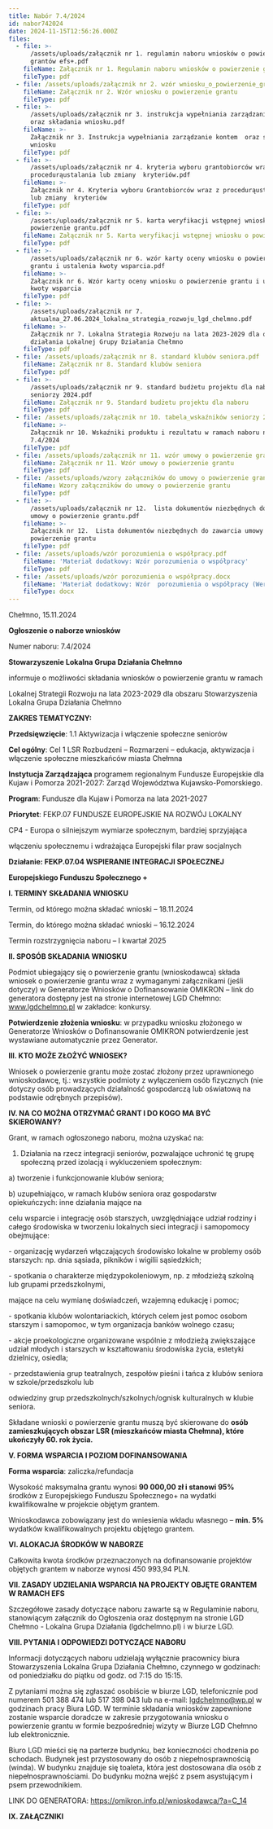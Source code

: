 ```yaml
---
title: Nabór 7.4/2024
id: nabor742024
date: 2024-11-15T12:56:26.000Z
files:
  - file: >-
      /assets/uploads/załącznik nr 1. regulamin naboru wniosków o powierzenie
      grantów efs+.pdf
    fileName: Załącznik nr 1. Regulamin naboru wniosków o powierzenie grantów EFS+
    fileType: pdf
  - file: /assets/uploads/załącznik nr 2. wzór wniosku_o_powierzenie_grantu.pdf
    fileName: Załącznik nr 2. Wzór wniosku o powierzenie grantu
    fileType: pdf
  - file: >-
      /assets/uploads/załącznik nr 3. instrukcja wypełniania zarządzanie kontem 
      oraz składania wniosku.pdf
    fileName: >-
      Załącznik nr 3. Instrukcja wypełniania zarządzanie kontem  oraz składania
      wniosku
    fileType: pdf
  - file: >-
      /assets/uploads/załącznik nr 4. kryteria wyboru grantobiorców wraz z
      procedurąustalania lub zmiany  kryteriów.pdf
    fileName: >-
      Załącznik nr 4. Kryteria wyboru Grantobiorców wraz z procedurąustalania
      lub zmiany  kryteriów
    fileType: pdf
  - file: >-
      /assets/uploads/załącznik nr 5. karta weryfikacji wstępnej wniosku o
      powierzenie grantu.pdf
    fileName: Załącznik nr 5. Karta weryfikacji wstępnej wniosku o powierzenie grantu
    fileType: pdf
  - file: >-
      /assets/uploads/załącznik nr 6. wzór karty oceny wniosku o powierzenie
      grantu i ustalenia kwoty wsparcia.pdf
    fileName: >-
      Załącznik nr 6. Wzór karty oceny wniosku o powierzenie grantu i ustalenia
      kwoty wsparcia
    fileType: pdf
  - file: >-
      /assets/uploads/załącznik nr 7.
      aktualna_27.06.2024_lokalna_strategia_rozwoju_lgd_chelmno.pdf
    fileName: >-
      Załącznik nr 7. Lokalna Strategia Rozwoju na lata 2023-2029 dla obszaru
      działania Lokalnej Grupy Działania Chełmno
    fileType: pdf
  - file: /assets/uploads/załącznik nr 8. standard klubów seniora.pdf
    fileName: Załącznik nr 8. Standard klubów seniora
    fileType: pdf
  - file: >-
      /assets/uploads/załącznik nr 9. standard budżetu projektu dla naboru
      seniorzy 2024.pdf
    fileName: Załącznik nr 9. Standard budżetu projektu dla naboru
    fileType: pdf
  - file: /assets/uploads/załącznik nr 10. tabela_wskaźników seniorzy 2024.pdf
    fileName: >-
      Załącznik nr 10. Wskaźniki produktu i rezultatu w ramach naboru nr
      7.4/2024
    fileType: pdf
  - file: /assets/uploads/załącznik nr 11. wzór umowy o powierzenie grantu.pdf
    fileName: Załącznik nr 11. Wzór umowy o powierzenie grantu
    fileType: pdf
  - file: /assets/uploads/wzory załączników do umowy o powierzenie grantu.zip
    fileName: Wzory załączników do umowy o powierzenie grantu
    fileType: pdf
  - file: >-
      /assets/uploads/załącznik nr 12.  lista dokumentów niezbędnych do zawarcia
      umowy o powierzenie grantu.pdf
    fileName: >-
      Załącznik nr 12.  Lista dokumentów niezbędnych do zawarcia umowy o
      powierzenie grantu
    fileType: pdf
  - file: /assets/uploads/wzór porozumienia o współpracy.pdf
    fileName: 'Materiał dodatkowy: Wzór porozumienia o współpracy'
    fileType: pdf
  - file: /assets/uploads/wzór porozumienia o współpracy.docx
    fileName: 'Materiał dodatkowy: Wzór  porozumienia o współpracy (Wersja edytowalna)'
    fileType: docx
---
```

Chełmno, 15.11.2024

**Ogłoszenie o naborze wniosków**

Numer naboru: 7.4/2024

**Stowarzyszenie Lokalna Grupa Działania Chełmno**

informuje o możliwości składania wniosków o powierzenie grantu w ramach

Lokalnej Strategii Rozwoju na lata 2023-2029 dla obszaru Stowarzyszenia Lokalna Grupa Działania Chełmno

**ZAKRES TEMATYCZNY:**

**Przedsięwzięcie**: 1.1 Aktywizacja i włączenie społeczne seniorów 

**Cel ogólny**: Cel  1 LSR Rozbudzeni – Rozmarzeni – edukacja, aktywizacja i włączenie społeczne mieszkańców miasta Chełmna

**Instytucja Zarządzająca** programem regionalnym Fundusze Europejskie dla Kujaw i Pomorza 2021-2027: Zarząd Województwa Kujawsko-Pomorskiego.

**Program**: Fundusze dla Kujaw i Pomorza na lata 2021-2027

**Priorytet**: FEKP.07 FUNDUSZE EUROPEJSKIE NA ROZWÓJ LOKALNY

CP4 - Europa o silniejszym wymiarze społecznym, bardziej sprzyjająca 

włączeniu społecznemu i wdrażająca Europejski filar praw socjalnych

**Działanie: FEKP.07.04 WSPIERANIE INTEGRACJI SPOŁECZNEJ**

**Europejskiego Funduszu Społecznego +**

**I. TERMINY SKŁADANIA WNIOSKU**

Termin, od którego można składać wnioski –  18.11.2024 

Termin, do którego można składać wnioski – 16.12.2024

Termin rozstrzygnięcia naboru – I kwartał 2025

**II. SPOSÓB SKŁADANIA WNIOSKU**

Podmiot ubiegający się o powierzenie grantu (wnioskodawca) składa wniosek o powierzenie grantu wraz z wymaganymi załącznikami (jeśli dotyczy) w Generatorze Wniosków o Dofinansowanie OMIKRON – link do generatora dostępny jest na stronie internetowej LGD Chełmno: www.lgdchelmno.pl w zakładce: konkursy.

**Potwierdzenie złożenia wniosku**: w przypadku wniosku złożonego w Generatorze Wniosków o Dofinansowanie OMIKRON potwierdzenie jest wystawiane automatycznie przez Generator. 

**III. KTO MOŻE ZŁOŻYĆ WNIOSEK?**

Wniosek o powierzenie grantu może zostać złożony przez uprawnionego wnioskodawcę, tj.: wszystkie podmioty z wyłączeniem osób fizycznych (nie dotyczy osób prowadzących działalność gospodarczą lub oświatową na podstawie odrębnych przepisów).

**IV. NA CO MOŻNA OTRZYMAĆ GRANT I DO KOGO MA BYĆ SKIEROWANY?** 

Grant, w ramach ogłoszonego naboru, można uzyskać na:

1. Działania na rzecz integracji seniorów, pozwalające uchronić tę grupę społeczną przed izolacją i wykluczeniem społecznym:

a) tworzenie i funkcjonowanie klubów seniora;

b)  uzupełniająco, w ramach klubów seniora oraz gospodarstw opiekuńczych: inne działania mające na

celu wsparcie i integrację osób starszych, uwzględniające udział rodziny i całego środowiska w tworzeniu lokalnych sieci integracji i samopomocy obejmujące:

\- organizację wydarzeń włączających środowisko lokalne w problemy osób starszych: np. dnia sąsiada, pikników i wigilii sąsiedzkich;

\- spotkania o charakterze międzypokoleniowym, np. z młodzieżą szkolną lub grupami przedszkolnymi,

mające na celu wymianę doświadczeń, wzajemną edukację i pomoc;

\- spotkania klubów wolontariackich, których celem jest pomoc osobom starszym i samopomoc, w tym organizacja banków wolnego czasu;

\- akcje proekologiczne organizowane wspólnie z młodzieżą zwiększające udział młodych i starszych w kształtowaniu środowiska życia, estetyki dzielnicy, osiedla;

\- przedstawienia grup teatralnych, zespołów pieśni i tańca z klubów seniora w szkole/przedszkolu lub

odwiedziny grup przedszkolnych/szkolnych/ognisk kulturalnych w klubie seniora.

Składane wnioski o powierzenie grantu muszą być skierowane do **osób zamieszkujących obszar LSR (mieszkańców miasta Chełmna), które ukończyły 60. rok życia.**

**V. FORMA WSPARCIA I POZIOM DOFINANSOWANIA** 

**Forma wsparcia**: zaliczka/refundacja 

Wysokość maksymalna grantu wynosi <b>90 000,00 zł i stanowi 95%</b> środków z Europejskiego Funduszu Społecznego+ na wydatki kwalifikowalne w projekcie objętym grantem. 

Wnioskodawca zobowiązany jest do wniesienia wkładu własnego – <b>min. 5%</b> wydatków kwalifikowalnych projektu objętego grantem. 

**VI. ALOKACJA ŚRODKÓW W NABORZE**

Całkowita kwota środków przeznaczonych na dofinansowanie projektów objętych grantem w naborze wynosi 450 993,94 PLN.

**VII. ZASADY UDZIELANIA WSPARCIA NA PROJEKTY OBJĘTE GRANTEM W RAMACH EFS**

Szczegółowe zasady dotyczące naboru zawarte są w Regulaminie naboru, stanowiącym załącznik do Ogłoszenia oraz dostępnym na stronie LGD Chełmno - Lokalna Grupa Działania (lgdchelmno.pl) i w biurze LGD.  

**VIII. PYTANIA I ODPOWIEDZI DOTYCZĄCE NABORU**

Informacji dotyczących naboru udzielają wyłącznie pracownicy biura Stowarzyszenia Lokalna Grupa Działania Chełmno, czynnego w godzinach: od poniedziałku do piątku od godz. od 7:15 do 15:15. 

Z pytaniami można się zgłaszać osobiście w biurze LGD, telefonicznie pod numerem 501 388 474 lub 517 398 043 lub na e-mail: lgdchelmno@wp.pl w godzinach pracy Biura LGD. W terminie składania wniosków zapewnione zostanie wsparcie doradcze w zakresie przygotowania wniosku o powierzenie grantu w formie bezpośredniej wizyty w Biurze LGD Chełmno lub elektronicznie.

Biuro LGD mieści się na parterze budynku, bez konieczności chodzenia po schodach. Budynek jest przystosowany do osób z niepełnosprawnością (winda). W budynku znajduje się toaleta, która jest dostosowana dla osób z niepełnosprawnościami. Do budynku można wejść z psem asystującym i psem przewodnikiem. 

LINK DO GENERATORA: https://omikron.info.pl/wnioskodawca/?a=C_14

**IX. ZAŁĄCZNIKI**
